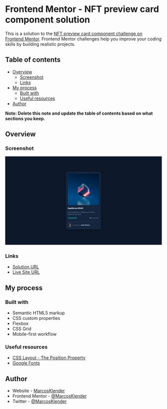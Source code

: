# Frontend Mentor - NFT preview card component solution

This is a solution to the [NFT preview card component challenge on Frontend Mentor](https://www.frontendmentor.io/challenges/nft-preview-card-component-SbdUL_w0U). Frontend Mentor challenges help you improve your coding skills by building realistic projects. 

## Table of contents

- [Overview](#overview)
  - [Screenshot](#screenshot)
  - [Links](#links)
- [My process](#my-process)
  - [Built with](#built-with)
  - [Useful resources](#useful-resources)
- [Author](#author)

**Note: Delete this note and update the table of contents based on what sections you keep.**

## Overview

### Screenshot

![Website preview for the QR code component coding challenge](./images/preview.png)

### Links

- [Solution URL](https://www.frontendmentor.io/solutions/nft-preview-card-component-7T4QzA2qiE)
- [Live Site URL](https://marcosklender.github.io/NFT-Preview-Card-Component/)

## My process

### Built with

- Semantic HTML5 markup
- CSS custom properties
- Flexbox
- CSS Grid
- Mobile-first workflow

### Useful resources

- [CSS Layout - The Position Property](https://www.w3schools.com/css/css_positioning.asp)
- [Google Fonts](https://fonts.google.com/knowledge)

## Author

- Website - [MarcosKlender](https://www.marcosklender.com)
- Frontend Mentor - [@MarcosKlender](https://www.frontendmentor.io/profile/MarcosKlender)
- Twitter - [@MarcosKlender](https://www.twitter.com/MarcosKlender)